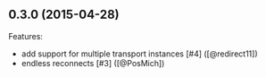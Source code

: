 ## 0.3.0 (2015-04-28)

Features:

  - add support for multiple transport instances [#4] ([@redirect11])
  - endless reconnects [#3] ([@PosMich])

